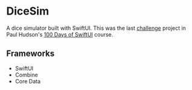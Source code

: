 # DiceSim
A dice simulator built with SwiftUI. This was the last [challenge](https://www.hackingwithswift.com/guide/ios-swiftui/7/3/challenge) project in Paul Hudson's [100 Days of SwiftUI](https://www.hackingwithswift.com/100/swiftui) course.

## Frameworks
* SwiftUI
* Combine
* Core Data

